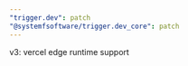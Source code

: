 ```yaml
---
"trigger.dev": patch
"@systemfsoftware/trigger.dev_core": patch
---
```


v3: vercel edge runtime support
